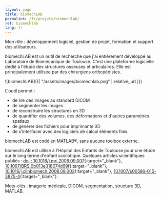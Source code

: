 ```yaml
---
layout: page
title: biomechLAB
permalink: /fr/projets/biomechlab/
ref: biomechlab
lang: fr
---
```


Mon rôle&nbsp;: développement logiciel, gestion de projet, formation et support des utilisateurs.

biomechLAB est un outil de recherche que j'ai entièrement développé au Laboratoire de Biomécanique de Toulouse. C'est une plateforme logicielle dédié à l'étude des structures osseuses et articulaires. Elle est principalement utilisée par des chirurgiens orthopédistes.

![biomechLAB]({{ "/assets/images/biomechlab.png" | relative_url }})

L'outil permet&nbsp;:
* de lire des images au standard DICOM
* de segmenter les images
* de reconstruire les structures en 3D
* de quantifier des volumes, des déformations et d'autres paramètres spatiaux
* de générer des fichiers pour imprimante 3D
* de s'interfacer avec des logiciels de calcul éléments finis.

biomechLAB est codé en MATLAB&reg;, sans aucune toolbox externe.

biomechLAB est utilisé à l'Hôpital des Enfants de Toulouse pour une étude sur le long terme d'enfant scoliotique. Quelques articles scientifiques publiés&nbsp;: [doi&nbsp;: 10.1016/j.mri.2006.09.007](https://doi.org/10.1016/j.mri.2006.09.007){:target="_blank"}, [10.1097/BRS.0b013e318074d69f](https://doi.org/10.1097/BRS.0b013e318074d69f){:target="_blank"}, [10.1016/j.clinbiomech.2008.09.002](https://doi.org/10.1016/j.clinbiomech.2008.09.002){:target="_blank"}, [10.1007/s00586-015-3875-4](https://link.springer.com/article/10.1007%2Fs00586-015-3875-4){:target="_blank"}.

Mots-clés&nbsp;: imagerie médicale, DICOM, segmentation, structure 3D, MATLAB.


